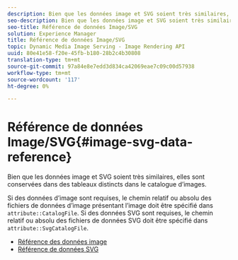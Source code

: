 ```yaml
---
description: Bien que les données image et SVG soient très similaires, elles sont conservées dans des tableaux distincts dans le catalogue d’images.
seo-description: Bien que les données image et SVG soient très similaires, elles sont conservées dans des tableaux distincts dans le catalogue d’images.
seo-title: Référence de données Image/SVG
solution: Experience Manager
title: Référence de données Image/SVG
topic: Dynamic Media Image Serving - Image Rendering API
uuid: 80e41e58-f20e-45fb-b180-28b2c4b30808
translation-type: tm+mt
source-git-commit: 97a84e8e7edd3d834ca42069eae7c09c00d57938
workflow-type: tm+mt
source-wordcount: '117'
ht-degree: 0%

---
```



# Référence de données Image/SVG{#image-svg-data-reference}

Bien que les données image et SVG soient très similaires, elles sont conservées dans des tableaux distincts dans le catalogue d’images.

Si des données d’image sont requises, le chemin relatif ou absolu des fichiers de données d’image présentant l’image doit être spécifié dans `attribute::CatalogFile`. Si des données SVG sont requises, le chemin relatif ou absolu des fichiers de données SVG doit être spécifié dans `attribute::SvgCatalogFile`.

* [Référence des données image](c-image-data-reference/c-image-data-reference.md)
* [Référence de données SVG](c-svg-data-reference/c-svg-data-reference.md)
